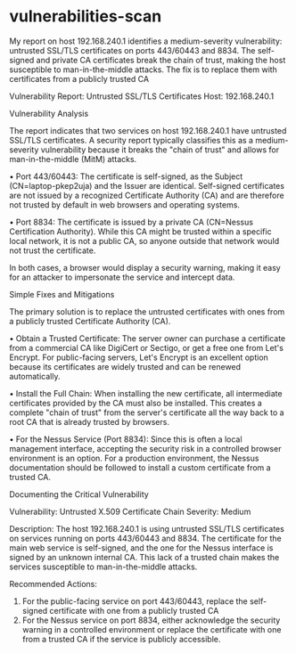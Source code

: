 # vulnerabilities-scan
My report on host 192.168.240.1 identifies a medium-severity vulnerability: untrusted SSL/TLS certificates on ports 443/60443 and 8834. The self-signed and private CA certificates break the chain of trust, making the host susceptible to man-in-the-middle attacks. The fix is to replace them with certificates from a publicly trusted CA 

Vulnerability Report: Untrusted SSL/TLS Certificates
Host: 192.168.240.1

Vulnerability Analysis

The report indicates that two services on host 192.168.240.1 have untrusted SSL/TLS certificates. A security report typically classifies this as a medium-severity vulnerability because it breaks the "chain of trust" and allows for man-in-the-middle (MitM) attacks.

• Port 443/60443: The certificate is self-signed, as the Subject (CN=laptop-pkep2uja) and the Issuer are identical. Self-signed certificates are not issued by a recognized Certificate Authority (CA) and are therefore not trusted by default in web browsers and operating systems.

• Port 8834: The certificate is issued by a private CA (CN=Nessus Certification Authority). While this CA might be trusted within a specific local network, it is not a public CA, so anyone outside that network would not trust the certificate.

In both cases, a browser would display a security warning, making it easy for an attacker to impersonate the service and intercept data.

Simple Fixes and Mitigations

The primary solution is to replace the untrusted certificates with ones from a publicly trusted Certificate Authority (CA).

• Obtain a Trusted Certificate: The server owner can purchase a certificate from a commercial CA like DigiCert or Sectigo, or get a free one from Let's Encrypt. For public-facing servers, Let's Encrypt is an excellent option because its certificates are widely trusted and can be renewed automatically.

• Install the Full Chain: When installing the new certificate, all intermediate certificates provided by the CA must also be installed. This creates a complete "chain of trust" from the server's certificate all the way back to a root CA that is already trusted by browsers.

• For the Nessus Service (Port 8834): Since this is often a local management interface, accepting the security risk in a controlled browser environment is an option. For a production environment, the Nessus documentation should be followed to install a custom certificate from a trusted CA.

Documenting the Critical Vulnerability

Vulnerability: Untrusted X.509 Certificate Chain
Severity: Medium

Description: The host 192.168.240.1 is using untrusted SSL/TLS certificates on services running on ports 443/60443 and 8834. The certificate for the main web service is self-signed, and the one for the Nessus interface is signed by an unknown internal CA. This lack of a trusted chain makes the services susceptible to man-in-the-middle attacks.

Recommended Actions:

1. For the public-facing service on port 443/60443, replace the self-signed certificate with one from a publicly trusted CA
2. For the Nessus service on port 8834, either acknowledge the security warning in a controlled environment or replace the certificate with one from a trusted CA if the service is publicly accessible.
